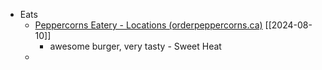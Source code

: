 


- Eats
	- [Peppercorns Eatery - Locations (orderpeppercorns.ca)](https://www.orderpeppercorns.ca/) [[2024-08-10]]
		- awesome burger, very tasty - Sweet Heat
	- 


